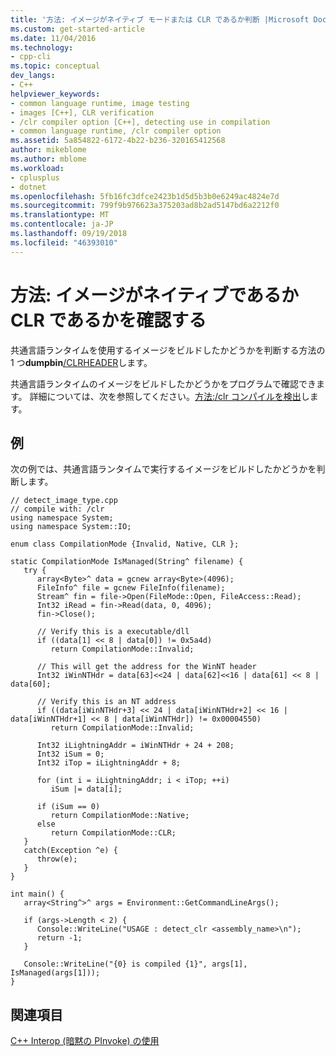 ```yaml
---
title: '方法: イメージがネイティブ モードまたは CLR であるか判断 |Microsoft Docs'
ms.custom: get-started-article
ms.date: 11/04/2016
ms.technology:
- cpp-cli
ms.topic: conceptual
dev_langs:
- C++
helpviewer_keywords:
- common language runtime, image testing
- images [C++], CLR verification
- /clr compiler option [C++], detecting use in compilation
- common language runtime, /clr compiler option
ms.assetid: 5a854822-6172-4b22-b236-320165412568
author: mikeblome
ms.author: mblome
ms.workload:
- cplusplus
- dotnet
ms.openlocfilehash: 5fb16fc3dfce2423b1d5d5b3b0e6249ac4824e7d
ms.sourcegitcommit: 799f9b976623a375203ad8b2ad5147bd6a2212f0
ms.translationtype: MT
ms.contentlocale: ja-JP
ms.lasthandoff: 09/19/2018
ms.locfileid: "46393010"
---
```

# <a name="how-to-determine-if-an-image-is-native-or-clr"></a>方法: イメージがネイティブであるか CLR であるかを確認する

共通言語ランタイムを使用するイメージをビルドしたかどうかを判断する方法の 1 つ**dumpbin**[/CLRHEADER](../build/reference/clrheader.md)します。

共通言語ランタイムのイメージをビルドしたかどうかをプログラムで確認できます。 詳細については、次を参照してください。[方法:/clr コンパイルを検出](../dotnet/how-to-detect-clr-compilation.md)します。

## <a name="example"></a>例

次の例では、共通言語ランタイムで実行するイメージをビルドしたかどうかを判断します。

```
// detect_image_type.cpp
// compile with: /clr
using namespace System;
using namespace System::IO;

enum class CompilationMode {Invalid, Native, CLR };

static CompilationMode IsManaged(String^ filename) {
   try {
      array<Byte>^ data = gcnew array<Byte>(4096);
      FileInfo^ file = gcnew FileInfo(filename);
      Stream^ fin = file->Open(FileMode::Open, FileAccess::Read);
      Int32 iRead = fin->Read(data, 0, 4096);
      fin->Close();

      // Verify this is a executable/dll
      if ((data[1] << 8 | data[0]) != 0x5a4d)
         return CompilationMode::Invalid;

      // This will get the address for the WinNT header
      Int32 iWinNTHdr = data[63]<<24 | data[62]<<16 | data[61] << 8 | data[60];

      // Verify this is an NT address
      if ((data[iWinNTHdr+3] << 24 | data[iWinNTHdr+2] << 16 | data[iWinNTHdr+1] << 8 | data[iWinNTHdr]) != 0x00004550)
         return CompilationMode::Invalid;

      Int32 iLightningAddr = iWinNTHdr + 24 + 208;
      Int32 iSum = 0;
      Int32 iTop = iLightningAddr + 8;

      for (int i = iLightningAddr; i < iTop; ++i)
         iSum |= data[i];

      if (iSum == 0)
         return CompilationMode::Native;
      else
         return CompilationMode::CLR;
   }
   catch(Exception ^e) {
      throw(e);
   }
}

int main() {
   array<String^>^ args = Environment::GetCommandLineArgs();

   if (args->Length < 2) {
      Console::WriteLine("USAGE : detect_clr <assembly_name>\n");
      return -1;
   }

   Console::WriteLine("{0} is compiled {1}", args[1], IsManaged(args[1]));
}
```

## <a name="see-also"></a>関連項目

[C++ Interop (暗黙の PInvoke) の使用](../dotnet/using-cpp-interop-implicit-pinvoke.md)